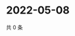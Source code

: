 # 2022-05-08

共 0 条

<!-- BEGIN WEIBO -->
<!-- 最后更新时间 Sun May 08 2022 22:14:54 GMT+0800 (China Standard Time) -->

<!-- END WEIBO -->
